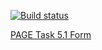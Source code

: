 [![Build status](https://ci.appveyor.com/api/projects/status/0olh0r64n5mk6xn9?svg=true)](https://ci.appveyor.com/project/DiRover/ahj-homework-forms-5-1)




[PAGE Task 5.1 Form](https://dirover.github.io/ahj-homework-forms-5.1/)